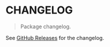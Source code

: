 # CHANGELOG

> Package changelog.

See [GitHub Releases](https://github.com/stdlib-js/math-base-special-rempio2/releases) for the changelog.